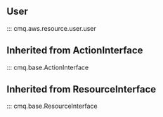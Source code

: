 ## User
::: cmq.aws.resource.user.user

## Inherited from ActionInterface
::: cmq.base.ActionInterface

## Inherited from ResourceInterface
::: cmq.base.ResourceInterface
